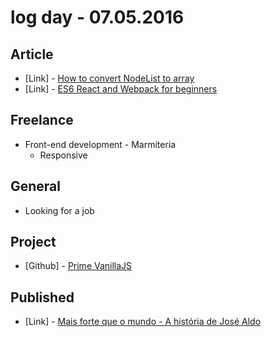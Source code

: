 # log day - 07.05.2016

## Article

- \[Link\] - [How to convert NodeList to array](https://medium.com/@vladbezden/how-to-convert-nodelist-to-array-135182248e3c#.bs5ljgivo)
- \[Link\] - [ES6 React and Webpack for beginners](https://medium.com/@MartinDoyleUK/es6-react-and-webpack-for-beginners-f8b6561d7ab1#.zcja4aalr)


## Freelance

- Front-end development - Marmiteria
  - Responsive
  

## General 

- Looking for a job


## Project

- \[Github\] - [Prime VanillaJS](https://github.com/prime-solutions/prime-vanillajs)


## Published

- \[Link\] - [Mais forte que o mundo - A história de José Aldo](http://imhomovies.com.br/opinions/em-cartaz/mais-forte-que-o-mundo-a-historia-de-jose-aldo/)
